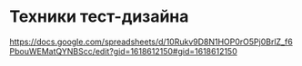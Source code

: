 # Техники тест-дизайна

https://docs.google.com/spreadsheets/d/10Rukv9D8N1HOP0rO5Pj0BrlZ_f6PbouWEMatQYNBScc/edit?gid=1618612150#gid=1618612150
